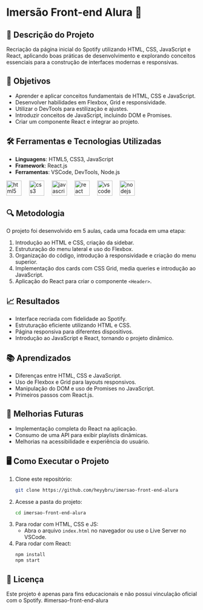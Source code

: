 # Imersão Front-end Alura 🚀  

## 📜 Descrição do Projeto  
Recriação da página inicial do Spotify utilizando HTML, CSS, JavaScript e React, aplicando boas práticas de desenvolvimento e explorando conceitos essenciais para a construção de interfaces modernas e responsivas.

## 🎯 Objetivos  
- Aprender e aplicar conceitos fundamentais de HTML, CSS e JavaScript.  
- Desenvolver habilidades em Flexbox, Grid e responsividade.  
- Utilizar o DevTools para estilização e ajustes.  
- Introduzir conceitos de JavaScript, incluindo DOM e Promises.  
- Criar um componente React e integrar ao projeto.  

## 🛠 Ferramentas e Tecnologias Utilizadas  
- **Linguagens**: HTML5, CSS3, JavaScript  
- **Framework**: React.js  
- **Ferramentas**: VSCode, DevTools, Node.js  

<div align="left">
  <img src="https://cdn.jsdelivr.net/gh/devicons/devicon/icons/html5/html5-original.svg" height="40" alt="html5 logo"  />
  <img width="12" />
  <img src="https://cdn.jsdelivr.net/gh/devicons/devicon/icons/css3/css3-original.svg" height="40" alt="css3 logo"  />
  <img width="12" />
  <img src="https://cdn.jsdelivr.net/gh/devicons/devicon/icons/javascript/javascript-original.svg" height="40" alt="javascript logo"  />
  <img width="12" />
  <img src="https://cdn.jsdelivr.net/gh/devicons/devicon/icons/react/react-original.svg" height="40" alt="react logo"  />
  <img width="12" />
  <img src="https://cdn.jsdelivr.net/gh/devicons/devicon/icons/vscode/vscode-original.svg" height="40" alt="vscode logo"  />
  <img width="12" />
  <img src="https://cdn.jsdelivr.net/gh/devicons/devicon/icons/nodejs/nodejs-original.svg" height="40" alt="nodejs logo"  />
</div>

###

## 🔍 Metodologia  
O projeto foi desenvolvido em 5 aulas, cada uma focada em uma etapa:  
1. Introdução ao HTML e CSS, criação da sidebar.  
2. Estruturação do menu lateral e uso do Flexbox.  
3. Organização do código, introdução à responsividade e criação do menu superior.  
4. Implementação dos cards com CSS Grid, media queries e introdução ao JavaScript.  
5. Aplicação do React para criar o componente `<Header>`.  

## 📈 Resultados  
- Interface recriada com fidelidade ao Spotify.  
- Estruturação eficiente utilizando HTML e CSS.  
- Página responsiva para diferentes dispositivos.  
- Introdução ao JavaScript e React, tornando o projeto dinâmico.  

## 📚 Aprendizados  
- Diferenças entre HTML, CSS e JavaScript.  
- Uso de Flexbox e Grid para layouts responsivos.  
- Manipulação do DOM e uso de Promises no JavaScript.  
- Primeiros passos com React.js.  

## 🚀 Melhorias Futuras  
- Implementação completa do React na aplicação.  
- Consumo de uma API para exibir playlists dinâmicas.  
- Melhorias na acessibilidade e experiência do usuário.  

## 🖥 Como Executar o Projeto  
1. Clone este repositório:  
   ```bash
   git clone https://github.com/heyybru/imersao-front-end-alura
   ```
2. Acesse a pasta do projeto:  
   ```bash
   cd imersao-front-end-alura
   ```
3. Para rodar com HTML, CSS e JS:  
   - Abra o arquivo `index.html` no navegador ou use o Live Server no VSCode.  
4. Para rodar com React:  
   ```bash
   npm install  
   npm start  
   ```

## 📄 Licença
Este projeto é apenas para fins educacionais e não possui vinculação oficial com o Spotify. #imersao-front-end-alura